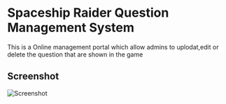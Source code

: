 # Spaceship Raider Question Management System
This is a Online management portal which allow admins to uplodat,edit or delete the question that are shown in the game


## Screenshot 
![Screenshot](http://fzhang.co.uk/storage/Web_scrn1.png)
